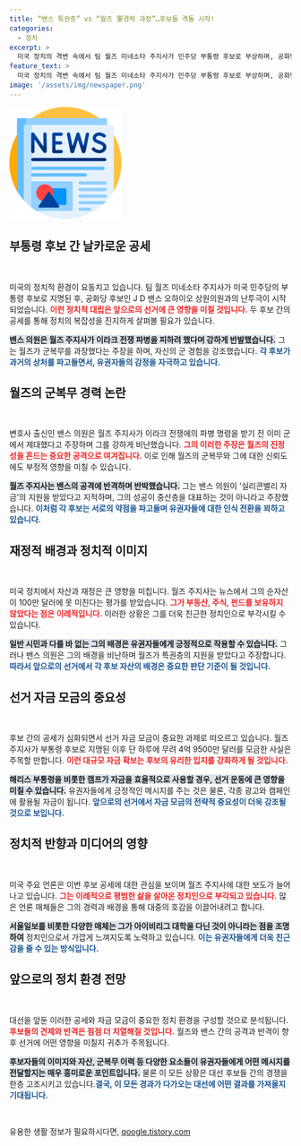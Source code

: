 ```yaml
---
title: “밴스 특권층” vs “월즈 軍경력 과장”…후보들 격돌 시작!
categories:
  - 정치
excerpt: >
  미국 정치의 격변 속에서 팀 월즈 미네소타 주지사가 민주당 부통령 후보로 부상하며, 공화당 J D 밴스 의원과의 치열한 공방전을 펼치고 있다. 각자 상대의 경력을 겨냥한 공격이 오가며 선거 자금 모금에서도 큰 차이를 보이고 있다.
feature_text: >
  미국 정치의 격변 속에서 팀 월즈 미네소타 주지사가 민주당 부통령 후보로 부상하며, 공화당 J D 밴스 의원과의 치열한 공방전을 펼치고 있다. 각자 상대의 경력을 겨냥한 공격이 오가며 선거 자금 모금에서도 큰 차이를 보이고 있다.
image: '/assets/img/newspaper.png'
---
```


<p><img src="/assets/img/newspaper.png" alt="kimp 속보" /></p>

<h2 data-ke-size="size26">부통령 후보 간 날카로운 공세</h2>

<p data-ke-size="size16">&nbsp;</p>

<p>미국의 정치적 환경이 요동치고 있습니다. 팀 월즈 미네소타 주지사가 미국 민주당의 부통령 후보로 지명된 후, 공화당 후보인 J D 밴스 오하이오 상원의원과의 난투극이 시작되었습니다. <b><span style="color: #ee2323;">이런 정치적 대립은 앞으로의 선거에 큰 영향을 미칠 것입니다.</span></b> 두 후보 간의 공세를 통해 정치의 복잡성을 진지하게 살펴볼 필요가 있습니다. </p>

<p><b><span style="background-color: #21538527;">밴스 의원은 월즈 주지사가 이라크 전쟁 파병을 피하려 했다며 강하게 반발했습니다.</span></b> 그는 월즈가 군복무를 과장했다는 주장을 하며, 자신의 군 경험을 강조했습니다. <b><span style="color: #1a5490;">각 후보가 과거의 상처를 파고들면서, 유권자들의 감정을 자극하고 있습니다.</span></b> </p>

<h2 data-ke-size="size26">월즈의 군복무 경력 논란</h2>

<p data-ke-size="size16">&nbsp;</p>

<p>변호사 출신인 밴스 의원은 월즈 주지사가 이라크 전쟁에의 파병 명령을 받기 전 이미 군에서 제대했다고 주장하며 그를 강하게 비난했습니다. <b><span style="color: #ee2323;">그의 이러한 주장은 월즈의 진정성을 흔드는 중요한 공격으로 여겨집니다.</span></b> 이로 인해 월즈의 군복무와 그에 대한 신뢰도에도 부정적 영향을 미칠 수 있습니다.</p>

<p><b><span style="background-color: #21538527;">월즈 주지사는 밴스의 공격에 반격하며 반박했습니다.</span></b> 그는 밴스 의원이 '실리콘밸리 자금'의 지원을 받았다고 지적하며, 그의 성공이 중산층을 대표하는 것이 아니라고 주장했습니다. <b><span style="color: #1a5490;">이처럼 각 후보는 서로의 약점을 파고들며 유권자들에 대한 인식 전환을 꾀하고 있습니다.</span></b></p>

<h2 data-ke-size="size26">재정적 배경과 정치적 이미지</h2>

<p data-ke-size="size16">&nbsp;</p>

<p>미국 정치에서 자산과 재정은 큰 영향을 미칩니다. 월즈 주지사는 뉴스에서 그의 순자산이 100만 달러에 못 미친다는 평가를 받았습니다. <b><span style="color: #ee2323;">그가 부동산, 주식, 펀드를 보유하지 않았다는 점은 이례적입니다.</span></b> 이러한 상황은 그를 더욱 친근한 정치인으로 부각시킬 수 있습니다. </p>

<p><b><span style="background-color: #21538527;">일반 시민과 다를 바 없는 그의 배경은 유권자들에게 긍정적으로 작용할 수 있습니다.</span></b> 그러나 밴스 의원은 그의 배경을 비난하며 월즈가 특권층의 지원을 받았다고 주장합니다. <b><span style="color: #1a5490;">따라서 앞으로의 선거에서 각 후보 자산의 배경은 중요한 판단 기준이 될 것입니다.</span></b></p>

<h2 data-ke-size="size26">선거 자금 모금의 중요성</h2>

<p data-ke-size="size16">&nbsp;</p>

<p>후보 간의 공세가 심화되면서 선거 자금 모금이 중요한 과제로 떠오르고 있습니다. 월즈 주지사가 부통령 후보로 지명된 이후 단 하루에 무려 4억 9500만 달러를 모금한 사실은 주목할 만합니다. <b><span style="color: #ee2323;">이런 대규모 자금 확보는 후보의 유리한 입지를 강화하게 될 것입니다.</span></b> </p>

<p><b><span style="background-color: #21538527;">해리스 부통령을 비롯한 캠프가 자금을 효율적으로 사용할 경우, 선거 운동에 큰 영향을 미칠 수 있습니다.</span></b> 유권자들에게 긍정적인 메시지를 주는 것은 물론, 각종 광고와 캠페인에 활용될 자금이 됩니다. <b><span style="color: #1a5490;">앞으로의 선거에서 자금 모금의 전략적 중요성이 더욱 강조될 것으로 보입니다.</span></b></p>

<h2 data-ke-size="size26">정치적 반향과 미디어의 영향</h2>

<p data-ke-size="size16">&nbsp;</p>

<p>미국 주요 언론은 이번 후보 공세에 대한 관심을 보이며 월즈 주지사에 대한 보도가 늘어나고 있습니다. <b><span style="color: #ee2323;">그는 이례적으로 평범한 삶을 살아온 정치인으로 부각되고 있습니다.</span></b> 많은 언론 매체들은 그의 경력과 배경을 통해 대중의 호감을 이끌어내려고 합니다.</p>

<p><b><span style="background-color: #21538527;">서울일보를 비롯한 다양한 매체는 그가 아이비리그 대학을 다닌 것이 아니라는 점을 조명하여</span></b> 정치인으로서 가깝게 느껴지도록 노력하고 있습니다. <b><span style="color: #1a5490;">이는 유권자들에게 더욱 친근감을 줄 수 있는 방식입니다.</span></b> </p>

<h2 data-ke-size="size26">앞으로의 정치 환경 전망</h2>

<p data-ke-size="size16">&nbsp;</p>

<p>대선을 앞둔 이러한 공세와 자금 모금이 중요한 정치 환경을 구성할 것으로 분석됩니다. <b><span style="color: #ee2323;">후보들의 견제와 반격은 점점 더 치열해질 것입니다.</span></b> 월즈와 밴스 간의 공격과 반격이 향후 선거에 어떤 영향을 미칠지 귀추가 주목됩니다.</p>

<p><b><span style="background-color: #21538527;">후보자들의 이미지와 자산, 군복무 이력 등 다양한 요소들이 유권자들에게 어떤 메시지를 전달할지는 매우 흥미로운 포인트입니다.</span></b> 물론 이 모든 상황은 대선 후보들 간의 경쟁을 한층 고조시키고 있습니다.<b><span style="color: #1a5490;">결국, 이 모든 경과가 다가오는 대선에 어떤 결과를 가져올지 기대됩니다.</span></b> </p>

<p data-ke-size="size16">&nbsp;</p>
유용한 생활 정보가 필요하시다면, <a href="https://qoogle.tistory.com" rel="dofollow">qoogle.tistory.com</a>


